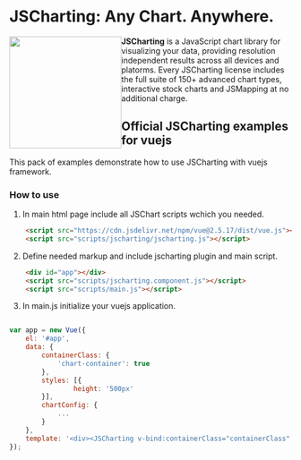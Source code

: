 # JSCharting: Any Chart. Anywhere.

<a href="https://jscharting.com"><img src="https://jscharting.com/images/logo_short.svg" style="margin:0px" align="left" hspace="10" vspace="6" width="200" ></a>

**JSCharting** is a JavaScript chart library for visualizing your data, providing resolution 
independent results across all devices and platorms. Every JSCharting license includes the 
full suite of 150+ advanced chart types, interactive stock charts and JSMapping at no additional charge.

## Official JSCharting examples for vuejs

This pack of examples demonstrate how to use JSCharting with vuejs framework.

### How to use

1) In main html page include all JSChart scripts wchich you needed.
```html
	<script src="https://cdn.jsdelivr.net/npm/vue@2.5.17/dist/vue.js"></script>
	<script src="scripts/jscharting/jscharting.js"></script>
```
2) Define needed markup and include jscharting plugin and main script.
```html
	<div id="app"></div>
	<script src="scripts/jscharting.component.js"></script>
	<script src="scripts/main.js"></script>
```
3) In main.js initialize your vuejs application.
```javascript

var app = new Vue({
	el: '#app',
	data: {
		containerClass: {
			'chart-container': true
		},
		styles: [{
				height: '500px'
		}],
		chartConfig: {
			...
		}
	},
	template: '<div><JSCharting v-bind:containerClass="containerClass" v-bind:config="chartConfig" v-bind:styles="styles"></JSCharting></div>'
});

```
